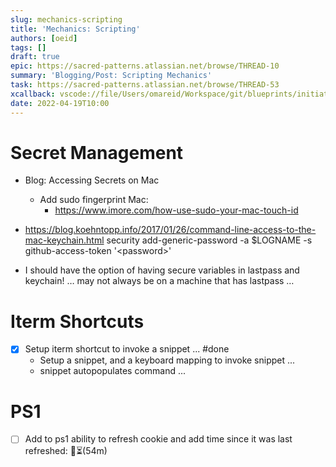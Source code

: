 ```yaml
---
slug: mechanics-scripting
title: 'Mechanics: Scripting'
authors: [oeid]
tags: []
draft: true
epic: https://sacred-patterns.atlassian.net/browse/THREAD-10
summary: 'Blogging/Post: Scripting Mechanics'
task: https://sacred-patterns.atlassian.net/browse/THREAD-53
xcallback: vscode://file/Users/omareid/Workspace/git/blueprints/initiatives/blog-post-scripting-mechanics.md:1
date: 2022-04-19T10:00
---
```


# Secret Management
- Blog: Accessing Secrets on Mac
	- Add sudo fingerprint Mac:
		- https://www.imore.com/how-use-sudo-your-mac-touch-id

- https://blog.koehntopp.info/2017/01/26/command-line-access-to-the-mac-keychain.html
security add-generic-password -a $LOGNAME -s github-access-token '\<password\>'

- I should have the option of having secure variables in lastpass and keychain! … may not always be on a machine that has lastpass …

# Iterm Shortcuts
- [x] Setup iterm shortcut to invoke a snippet ... #done 
	- Setup a snippet, and a keyboard mapping to invoke snippet ... 
	- snippet autopopulates command ...

# PS1
- [ ] Add to ps1 ability to refresh cookie and add time since it was last refreshed: 🍪⏳(54m)